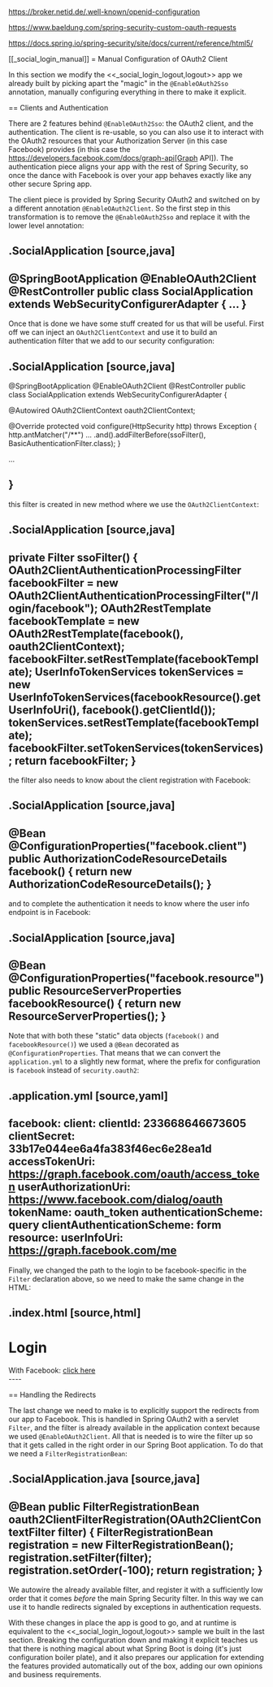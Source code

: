 https://broker.netid.de/.well-known/openid-configuration

https://www.baeldung.com/spring-security-custom-oauth-requests

https://docs.spring.io/spring-security/site/docs/current/reference/html5/

[[_social_login_manual]]
= Manual Configuration of OAuth2 Client

In this section we modify the <<_social_login_logout,logout>> app we
already built by picking apart the "magic" in the `@EnableOAuth2Sso`
annotation, manually configuring everything in there to make it
explicit.

== Clients and Authentication

There are 2 features behind `@EnableOAuth2Sso`: the OAuth2 client, and
the authentication. The client is re-usable, so you can also use it to
interact with the OAuth2 resources that your Authorization Server (in
this case Facebook) provides (in this case the
https://developers.facebook.com/docs/graph-api[Graph API]). The
authentication piece aligns your app with the rest of Spring Security,
so once the dance with Facebook is over your app behaves exactly like
any other secure Spring app.

The client piece is provided by Spring Security OAuth2 and switched on
by a different annotation `@EnableOAuth2Client`. So the first step in
this transformation is to remove the `@EnableOAuth2Sso` and replace it
with the lower level annotation:

.SocialApplication
[source,java]
----
@SpringBootApplication
@EnableOAuth2Client
@RestController
public class SocialApplication extends WebSecurityConfigurerAdapter {
  ...
}
----

Once that is done we have some stuff created for us that will be
useful. First off we can inject an `OAuth2ClientContext` and use it to
build an authentication filter that we add to our security
configuration:

.SocialApplication
[source,java]
----
@SpringBootApplication
@EnableOAuth2Client
@RestController
public class SocialApplication extends WebSecurityConfigurerAdapter {

  @Autowired
  OAuth2ClientContext oauth2ClientContext;

  @Override
  protected void configure(HttpSecurity http) throws Exception {
    http.antMatcher("/**")
      ...
      .and().addFilterBefore(ssoFilter(), BasicAuthenticationFilter.class);
  }

  ...

}
----

this filter is created in new method where we use the `OAuth2ClientContext`:

.SocialApplication
[source,java]
----
private Filter ssoFilter() {
  OAuth2ClientAuthenticationProcessingFilter facebookFilter = new OAuth2ClientAuthenticationProcessingFilter("/login/facebook");
  OAuth2RestTemplate facebookTemplate = new OAuth2RestTemplate(facebook(), oauth2ClientContext);
  facebookFilter.setRestTemplate(facebookTemplate);
  UserInfoTokenServices tokenServices = new UserInfoTokenServices(facebookResource().getUserInfoUri(), facebook().getClientId());
  tokenServices.setRestTemplate(facebookTemplate);
  facebookFilter.setTokenServices(tokenServices);
  return facebookFilter;
}
----

the filter also needs to know about the client registration with Facebook:

.SocialApplication
[source,java]
----

  @Bean
  @ConfigurationProperties("facebook.client")
  public AuthorizationCodeResourceDetails facebook() {
    return new AuthorizationCodeResourceDetails();
  }
----

and to complete the authentication it needs to know where the user
info endpoint is in Facebook:

.SocialApplication
[source,java]
----
  @Bean
  @ConfigurationProperties("facebook.resource")
  public ResourceServerProperties facebookResource() {
    return new ResourceServerProperties();
  }
----

Note that with both these "static" data objects (`facebook()` and
`facebookResource()`) we used a `@Bean` decorated as
`@ConfigurationProperties`. That means that we can convert the
`application.yml` to a slightly new format, where the prefix for
configuration is `facebook` instead of `security.oauth2`:

.application.yml
[source,yaml]
----
facebook:
  client:
    clientId: 233668646673605
    clientSecret: 33b17e044ee6a4fa383f46ec6e28ea1d
    accessTokenUri: https://graph.facebook.com/oauth/access_token
    userAuthorizationUri: https://www.facebook.com/dialog/oauth
    tokenName: oauth_token
    authenticationScheme: query
    clientAuthenticationScheme: form
  resource:
    userInfoUri: https://graph.facebook.com/me      
----

Finally, we changed the path to the login to be facebook-specific in the 
`Filter` declaration above, so we need to make the same change in the
HTML:

.index.html
[source,html]
----
<h1>Login</h1>
<div class="container unauthenticated">
	<div>
	With Facebook: <a href="/login/facebook">click here</a>
	</div>
</div>
----

== Handling the Redirects

The last change we need to make is to explicitly support the redirects
from our app to Facebook. This is handled in Spring OAuth2 with a
servlet `Filter`, and the filter is already available in the
application context because we used `@EnableOAuth2Client`. All that is
needed is to wire the filter up so that it gets called in the right
order in our Spring Boot application. To do that we need a
`FilterRegistrationBean`:

.SocialApplication.java
[source,java]
----
@Bean
	public FilterRegistrationBean<OAuth2ClientContextFilter> oauth2ClientFilterRegistration(OAuth2ClientContextFilter filter) {
		FilterRegistrationBean<OAuth2ClientContextFilter> registration = new FilterRegistrationBean<OAuth2ClientContextFilter>();
		registration.setFilter(filter);
		registration.setOrder(-100);
		return registration;
	}
----

We autowire the already available filter, and register it with a
sufficiently low order that it comes *before* the main Spring Security
filter. In this way we can use it to handle redirects signaled by
exceptions in authentication requests.

With these changes in place the app is good to go, and at runtime is
equivalent to the <<_social_login_logout,logout>> sample we built in
the last section. Breaking the configuration down and making it
explicit teaches us that there is nothing magical about what Spring
Boot is doing (it's just configuration boiler plate), and it also
prepares our application for extending the features provided
automatically out of the box, adding our own opinions and business
requirements.
